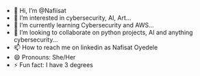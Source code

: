 - 👋 Hi, I’m @Nafiisat
- 👀 I’m interested in cybersecurity, AI, Art...
- 🌱 I’m currently learning Cybersecurity and AWS...
- 💞️ I’m looking to collaborate on python projects, AI and anything cybersecurity...
- 📫 How to reach me on linkedin as Nafisat Oyedele
- 😄 Pronouns: She/Her
- ⚡ Fun fact: I have 3 degrees

<!---
Nafiisat/Nafiisat is a ✨ special ✨ repository because its `README.md` (this file) appears on your GitHub profile.
You can click the Preview link to take a look at your changes.
--->
